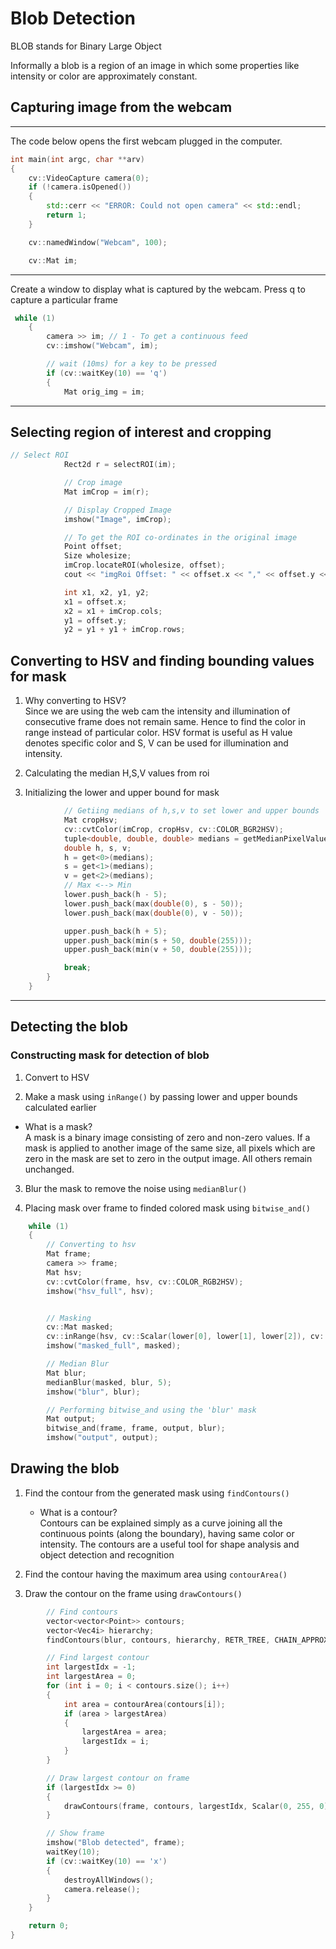 # Blob Detection

BLOB stands for Binary Large Object

Informally a blob is a region of an image in which some properties like intensity or color are approximately constant.

## Capturing image from the webcam

---

The code below opens the first webcam plugged in the computer.

```cpp
int main(int argc, char **arv)
{
    cv::VideoCapture camera(0);
    if (!camera.isOpened())
    {
        std::cerr << "ERROR: Could not open camera" << std::endl;
        return 1;
    }

    cv::namedWindow("Webcam", 100);

    cv::Mat im;

```

---

Create a window to display what is captured by the webcam. Press q to capture a particular frame

```cpp
 while (1)
    {
        camera >> im; // 1 - To get a continuous feed
        cv::imshow("Webcam", im);

        // wait (10ms) for a key to be pressed
        if (cv::waitKey(10) == 'q')
        {
            Mat orig_img = im;
```

---

## Selecting region of interest and cropping

```cpp
// Select ROI
            Rect2d r = selectROI(im);

            // Crop image
            Mat imCrop = im(r);

            // Display Cropped Image
            imshow("Image", imCrop);

            // To get the ROI co-ordinates in the original image
            Point offset;
            Size wholesize;
            imCrop.locateROI(wholesize, offset);
            cout << "imgRoi Offset: " << offset.x << "," << offset.y << endl;

            int x1, x2, y1, y2;
            x1 = offset.x;
            x2 = x1 + imCrop.cols;
            y1 = offset.y;
            y2 = y1 + y1 + imCrop.rows;
```

## Converting to HSV and finding bounding values for mask

1. Why converting to HSV?<br>
   Since we are using the web cam the intensity and illumination of consecutive frame does not remain same.
   Hence to find the color in range instead of particular color. HSV format is useful as H value denotes specific color and S, V can be used for illumination and intensity.

1. Calculating the median H,S,V values from roi

1. Initializing the lower and upper bound for mask

```cpp
            // Getiing medians of h,s,v to set lower and upper bounds
            Mat cropHsv;
            cv::cvtColor(imCrop, cropHsv, cv::COLOR_BGR2HSV);
            tuple<double, double, double> medians = getMedianPixelValues(cropHsv);
            double h, s, v;
            h = get<0>(medians);
            s = get<1>(medians);
            v = get<2>(medians);
            // Max <--> Min
            lower.push_back(h - 5);
            lower.push_back(max(double(0), s - 50));
            lower.push_back(max(double(0), v - 50));

            upper.push_back(h + 5);
            upper.push_back(min(s + 50, double(255)));
            upper.push_back(min(v + 50, double(255)));

            break;
        }
    }
```

---

## Detecting the blob

### Constructing mask for detection of blob

1. Convert to HSV

1. Make a mask using `inRange()` by passing lower and upper bounds calculated earlier

- What is a mask?<br>
  A mask is a binary image consisting of zero and non-zero values. If a mask is applied to another image of the same size, all pixels which are zero in the mask are set to zero in the output image. All others remain unchanged.

3. Blur the mask to remove the noise using `medianBlur()`

1. Placing mask over frame to finded colored mask using `bitwise_and()`

```cpp
    while (1)
    {
        // Converting to hsv
        Mat frame;
        camera >> frame;
        Mat hsv;
        cv::cvtColor(frame, hsv, cv::COLOR_RGB2HSV);
        imshow("hsv_full", hsv);


        // Masking
        cv::Mat masked;
        cv::inRange(hsv, cv::Scalar(lower[0], lower[1], lower[2]), cv::Scalar(upper[0], upper[1], upper[2]), masked);
        imshow("masked_full", masked);

        // Median Blur
        Mat blur;
        medianBlur(masked, blur, 5);
        imshow("blur", blur);

        // Performing bitwise_and using the 'blur' mask
        Mat output;
        bitwise_and(frame, frame, output, blur);
        imshow("output", output);
```

## Drawing the blob

1. Find the contour from the generated mask using `findContours()`

   - What is a contour?<br>
     Contours can be explained simply as a curve joining all the continuous points (along the boundary), having same color or intensity. The contours are a useful tool for shape analysis and object detection and recognition

1. Find the contour having the maximum area using `contourArea()`
1. Draw the contour on the frame using `drawContours()`

```cpp
        // Find contours
        vector<vector<Point>> contours;
        vector<Vec4i> hierarchy;
        findContours(blur, contours, hierarchy, RETR_TREE, CHAIN_APPROX_SIMPLE);

        // Find largest contour
        int largestIdx = -1;
        int largestArea = 0;
        for (int i = 0; i < contours.size(); i++)
        {
            int area = contourArea(contours[i]);
            if (area > largestArea)
            {
                largestArea = area;
                largestIdx = i;
            }
        }

        // Draw largest contour on frame
        if (largestIdx >= 0)
        {
            drawContours(frame, contours, largestIdx, Scalar(0, 255, 0), 2);
        }

        // Show frame
        imshow("Blob detected", frame);
        waitKey(10);
        if (cv::waitKey(10) == 'x')
        {
            destroyAllWindows();
            camera.release();
        }
    }

    return 0;
}
```
